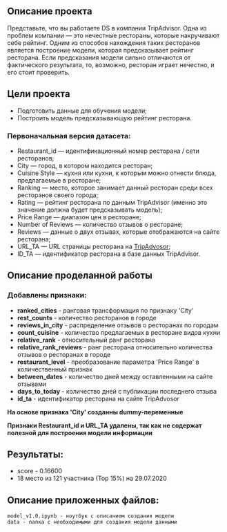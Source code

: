 ## Описание проекта

Представьте, что вы работаете DS в компании TripAdvisor. Одна из проблем компании — это нечестные рестораны, которые накручивают себе рейтинг. Одним из способов нахождения таких ресторанов является построение модели, которая предсказывает рейтинг ресторана. Если предсказания модели сильно отличаются от фактического результата, то, возможно, ресторан играет нечестно, и его стоит проверить.


## Цели проекта

- Подготовить данные для обучения модели;
- Построить модель предсказывающую рейтинг ресторана.


### Первоначальная версия датасета:

- Restaurant_id — идентификационный номер ресторана / сети ресторанов;
- City — город, в котором находится ресторан;
- Cuisine Style — кухня или кухни, к которым можно отнести блюда, предлагаемые в ресторане;
- Ranking — место, которое занимает данный ресторан среди всех ресторанов своего города;
- Rating — рейтинг ресторана по данным TripAdvisor (именно это значение должна будет предсказывать модель);
- Price Range — диапазон цен в ресторане;
- Number of Reviews — количество отзывов о ресторане;
- Reviews — данные о двух отзывах, которые отображаются на сайте ресторана;
- URL_TA — URL страницы ресторана на [TripAdvosor](www.tripadvisor.com);
- ID_TA — идентификатор ресторана в базе данных TripAdvisor.

## Описание проделанной работы

### Добавлены признаки:
- **ranked_cities** - ранговая трансформация по признаку 'City'
- **rest_counts** - количество ресторанов в городе
- **reviews_in_city** - распределение отзывов о ресторанах по городам
- **count_cuisine** - количество предлагаемых в ресторане видов кухни
- **relative_rank** - относительный ранг ресторана
- **relative_rank_reviews** - ранг ресторана относительно количества отзывов о ресторанах в городе
- **restaurant_level** - преобразование параметра 'Price Range' в количественный признак
- **between_dates** - количество дней между оставленными на сайте отзывами
- **days_to_today** - количество дней с публикации последнего отзыва
- **id_ta** - идентификатор ресторана на сайте TripAdvosor

**На основе признака 'City' созданны dummy-переменные**

**Признаки Restaurant_id и URL_TA удалены, так как не содержат полезной для построения модели информации**

## Результаты:
- score - 0.16600
- 18 место из 121 участника (Тор 15%) на 29.07.2020

## Описание приложенных файлов:

    model_v1.0.ipynb - ноутбук с описанием создания модели
    data - папка с необходимыми для создания модели данными
